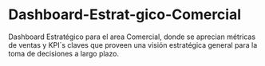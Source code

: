 # Dashboard-Estrat-gico-Comercial
Dashboard Estratégico para el area Comercial, donde se aprecian métricas de ventas y KPI´s claves que proveen una visión estratégica general para la toma de decisiones a largo plazo.
